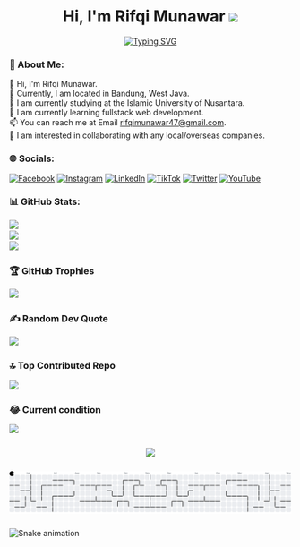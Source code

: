 <h1 align="center"><b>Hi, I'm Rifqi Munawar</b> <img src="https://media.giphy.com/media/hvRJCLFzcasrR4ia7z/giphy.gif" width="35"></h1>

<p align="center"><a href="https://git.io/typing-svg"><img src="https://readme-typing-svg.herokuapp.com?font=Fira+Code&pause=1000&center=true&vCenter=true&width=700&lines=Informatic+Engineering+;Student+at+Islamic+Nusantara+University" alt="Typing SVG" /></a></p>

<!--
**rifqimunawar/rifqimunawar** is a ✨ _special_ ✨ repository because its `README.md` (this file) appears on your GitHub profile.

Here are some ideas to get you started:
-->

### 💫 About Me:

👋 Hi, I'm Rifqi Munawar. <br />
🏡 Currently, I am located in Bandung, West Java. <br />
🏫 I am currently studying at the Islamic University of Nusantara. <br />
🌱 I am currently learning fullstack web development. <br />
📫 You can reach me at Email  rifqimunawar47@gmail.com. <br />
💞️ I am interested in collaborating with any local/overseas companies. <br />




### 🌐 Socials:
[![Facebook](https://img.shields.io/badge/Facebook-%231877F2.svg?logo=Facebook&logoColor=white)](https://facebook.com/https://www.facebook.com/profile.php?id=100006320441166&mibextid=ZbWKwL) [![Instagram](https://img.shields.io/badge/Instagram-%23E4405F.svg?logo=Instagram&logoColor=white)](https://instagram.com/rifqi_munawar) [![LinkedIn](https://img.shields.io/badge/LinkedIn-%230077B5.svg?logo=linkedin&logoColor=white)](https://linkedin.com/in/https://www.linkedin.com/in/rifqi-munawar-055251270/) [![TikTok](https://img.shields.io/badge/TikTok-%23000000.svg?logo=TikTok&logoColor=white)](https://tiktok.com/@rifqi_munawar) [![Twitter](https://img.shields.io/badge/Twitter-%231DA1F2.svg?logo=Twitter&logoColor=white)](https://twitter.com/rifqi_munawar47) [![YouTube](https://img.shields.io/badge/YouTube-%23FF0000.svg?logo=YouTube&logoColor=white)](https://youtube.com/@@RifqiMunawar) 

<!--
# 💻 Tech Stack:
![PHP](https://img.shields.io/badge/php-%23777BB4.svg?style=for-the-badge&logo=php&logoColor=white) ![JavaScript](https://img.shields.io/badge/javascript-%23323330.svg?style=for-the-badge&logo=javascript&logoColor=%23F7DF1E) ![HTML5](https://img.shields.io/badge/html5-%23E34F26.svg?style=for-the-badge&logo=html5&logoColor=white) ![CSS3](https://img.shields.io/badge/css3-%231572B6.svg?style=for-the-badge&logo=css3&logoColor=white) ![Laravel](https://img.shields.io/badge/laravel-%23FF2D20.svg?style=for-the-badge&logo=laravel&logoColor=white) ![Adobe Photoshop](https://img.shields.io/badge/adobephotoshop-%2331A8FF.svg?style=for-the-badge&logo=adobephotoshop&logoColor=white) ![Adobe Premiere Pro](https://img.shields.io/badge/Adobe%20Premiere%20Pro-9999FF.svg?style=for-the-badge&logo=Adobe%20Premiere%20Pro&logoColor=white)
-->

### 📊 GitHub Stats:
![](https://github-readme-stats.vercel.app/api?username=rifqimunawar&theme=radical&hide_border=true&include_all_commits=false&count_private=false)<br/>
![](https://github-readme-streak-stats.herokuapp.com/?user=rifqimunawar&theme=radical&hide_border=true)<br/>
![](https://github-readme-stats.vercel.app/api/top-langs/?username=rifqimunawar&theme=radical&hide_border=true&include_all_commits=false&count_private=false&layout=compact)


### 🏆 GitHub Trophies
![](https://github-profile-trophy.vercel.app/?username=rifqimunawar&theme=radical&no-frame=false&no-bg=true&margin-w=4)

<!--
### 🐦 Latest Tweet
[![](https://gtce.itsvg.in/api?username=rifqi_munawar47)](https://github.com/VishwaGauravIn/github-twitter-card-embed)
-->

### ✍️ Random Dev Quote
![](https://quotes-github-readme.vercel.app/api?type=horizontal&theme=radical)

### 🔝 Top Contributed Repo
![](https://github-contributor-stats.vercel.app/api?username=rifqimunawar&limit=5&theme=radical&combine_all_yearly_contributions=true)

### 😂 Current condition
<img src="https://raw.githubusercontent.com/TheDudeThatCode/TheDudeThatCode/master/Assets/Developer.gif" width="512px"/>

 ### 
<div align="center">
  <img src="https://profile-counter.glitch.me/rifqimunawar/count.svg?"  />
</div>

###

<picture>
  <source media="(prefers-color-scheme: dark)" srcset="https://raw.githubusercontent.com/rifqimunawar/rifqimunawar/output/pacman-contribution-graph-dark.svg">
  <source media="(prefers-color-scheme: light)" srcset="https://raw.githubusercontent.com/rifqimunawar/rifqimunawar/output/pacman-contribution-graph.svg">
  <img alt="pacman contribution graph" src="https://raw.githubusercontent.com/rifqimunawar/rifqimunawar/output/pacman-contribution-graph.svg">
</picture>

###

<img src="https://raw.githubusercontent.com/rifqimunawar/rifqimunawar/output/snake.svg" alt="Snake animation" />

###
  
<!-- Proudly created with GPRM ( https://gprm.itsvg.in ) -->
